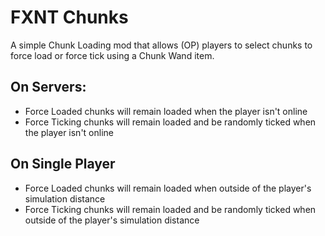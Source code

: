 # FXNT Chunks
A simple Chunk Loading mod that allows (OP) players to select chunks to force load or force tick using a Chunk Wand item.

## On Servers:

- Force Loaded chunks will remain loaded when the player isn't online
- Force Ticking chunks will remain loaded and be randomly ticked when the player isn't online

## On Single Player

- Force Loaded chunks will remain loaded when outside of the player's simulation distance
- Force Ticking chunks will remain loaded and be randomly ticked when outside of the player's simulation distance